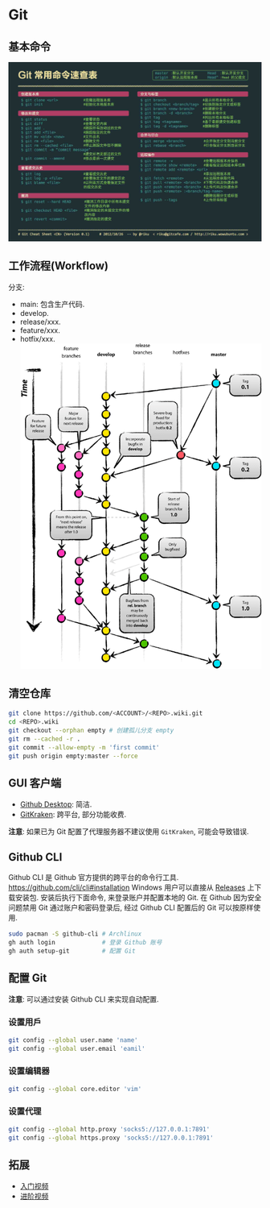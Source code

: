 # Git

## 基本命令

![](assets/git_commands.jpg)

## 工作流程(Workflow)

分支:

- main: 包含生产代码.
- develop.
- release/xxx.
- feature/xxx.
- hotfix/xxx.
![](assets/git-flow.png)

## 清空仓库

```bash
git clone https://github.com/<ACCOUNT>/<REPO>.wiki.git
cd <REPO>.wiki
git checkout --orphan empty # 创建孤儿分支 empty
git rm --cached -r .
git commit --allow-empty -m 'first commit'
git push origin empty:master --force
```

## GUI 客户端

- [Github Desktop](https://desktop.github.com/): 简洁.
- [GitKraken](https://www.gitkraken.com/): 跨平台, 部分功能收费.

**注意**: 如果已为 Git 配置了代理服务器不建议使用 `GitKraken`, 可能会导致错误.

## Github CLI

Github CLI 是 Github 官方提供的跨平台的命令行工具.
https://github.com/cli/cli#installation
Windows 用户可以直接从 [Releases](https://github.com/cli/cli/releases) 上下载安装包.
安装后执行下面命令, 来登录账户并配置本地的 Git.
在 Github 因为安全问题禁用 Git 通过账户和密码登录后, 经过 Github CLI 配置后的 Git 可以按原样使用.

```bash
sudo pacman -S github-cli # Archlinux
gh auth login             # 登录 Github 账号
gh auth setup-git         # 配置 Git
```

## 配置 Git

**注意**: 可以通过安装 Github CLI 来实现自动配置.

### 设置用戶

```bash
git config --global user.name 'name'
git config --global user.email 'eamil'
```

### 设置编辑器

```bash
git config --global core.editor 'vim'
```

### 设置代理

```bash
git config --global http.proxy 'socks5://127.0.0.1:7891'
git config --global https.proxy 'socks5://127.0.0.1:7891'
```

## 拓展

- [入门视频](https://www.bilibili.com/video/BV1KD4y1S7FL)
- [进阶视频](https://www.bilibili.com/video/BV1hA411v7qX)
